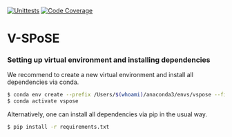 [![Unittests](https://github.com/ViCCo-Group/VSPoSE/actions/workflows/python-package.yml/badge.svg)](https://github.com/ViCCo-Group/VSPoSE/actions/workflows/python-package.yml)
[![Code Coverage](https://codecov.io/gh/ViCCo-Group/VSPoSE/branch/main/graph/badge.svg?token=0RKlKIYtbd)](https://github.com/ViCCo-Group/VSPoSE/actions/workflows/coverage.yml)

# V-SPoSE

### Setting up virtual environment and installing dependencies

We recommend to create a new virtual environment and install all dependencies via conda.

```bash
$ conda env create --prefix /Users/$(whoami)/anaconda3/envs/vspose --file envs/environment.yml
$ conda activate vspose
```

Alternatively, one can install all dependencies via pip in the usual way.

```bash
$ pip install -r requirements.txt
```

